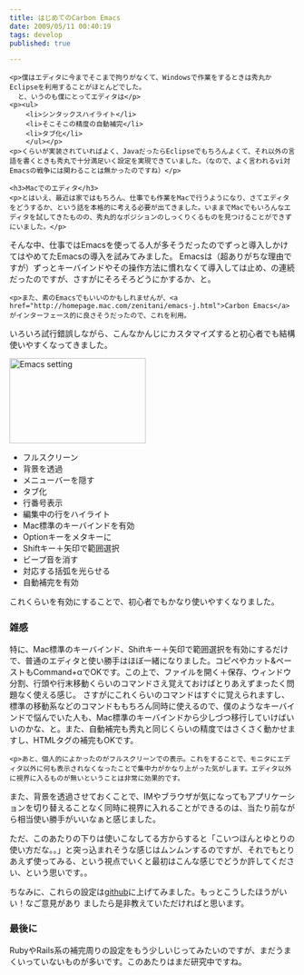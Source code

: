 ```yaml
---
title: はじめてのCarbon Emacs
date: 2009/05/11 00:40:19
tags: develop
published: true

---
```


	<p>僕はエディタに今までそこまで拘りがなくて、Windowsで作業をするときは秀丸かEclipseを利用することがほとんどでした。
	  と、いうのも僕にとってエディタは</p>
	<p><ul>
		<li>シンタックスハイライト</li>
		<li>そこそこの精度の自動補完</li>
		<li>タブ化</li>
		</ul></p>
	<p>くらいが実装されていればよく、JavaだったらEclipseでもちろんよくて、それ以外の言語を書くときも秀丸で十分満足いく設定を実現できていました。（なので、よく言われるvi対Emacsの戦争には関わることは無かったのですね）</p>

	<h3>Macでのエディタ</h3>
	<p>とはいえ、最近は家ではもちろん、仕事でも作業をMacで行うようになり、さてエディタをどうするか、という話を本格的に考える必要が出てきました。いままでMacでもいろんなエディタを試してきたものの、秀丸的なポジションのしっくりくるものを見つけることができずにいました。</p>

<p>そんな中、仕事ではEmacsを使ってる人が多そうだったのでずっと導入しかけてはやめてたEmacsの導入を試みてみました。
Emacsは（超ありがちな理由ですが）ずっとキーバインドやその操作方法に慣れなくて導入しては止め、の連続だったのですが、さすがにそろそろどうにかするか、と。</p>

	<p>また、素のEmacsでもいいのかもしれませんが、<a href="http://homepage.mac.com/zenitani/emacs-j.html">Carbon Emacs</a> がインターフェース的に良さそうだったので、これを利用。
いろいろ試行錯誤しながら、こんなかんじにカスタマイズすると初心者でも結構使いやすくなってきました。</p>
	<p><a href="http://www.flickr.com/photos/katsuma/3515635909/" title="Emacs setting by katsuma, on Flickr"><img src="http://farm4.static.flickr.com/3620/3515635909_7ac66b8c30_m.jpg" width="240" height="150" alt="Emacs setting" /></a></p>
  <p><ul>
<li>フルスクリーン</li>
<li>背景を透過</li>
<li>メニューバーを隠す</li>
<li>タブ化</li>
<li>行番号表示</li>
<li>編集中の行をハイライト</li>
<li>Mac標準のキーバインドを有効</li>
<li>Optionキーをメタキーに</li>
<li>Shiftキー＋矢印で範囲選択</li>
<li>ビープ音を消す</li>
<li>対応する括弧を光らせる</li>
<li>自動補完を有効</li>
</ul></p>

  <p>これくらいを有効にすることで、初心者でもかなり使いやすくなりました。</p>

<h3>雑感</h3>
	<p>特に、Mac標準のキーバインド、Shiftキー＋矢印で範囲選択を有効にするだけで、普通のエディタと使い勝手はほぼ一緒になりました。コピペやカット&ペーストもCommand+αでOKです。この上で、ファイルを開く＋保存、ウィンドウ分割、行頭や行末移動くらいのコマンドさえ覚えておけばとりあえずまったく問題なく使える感じ。
さすがにこれくらいのコマンドはすぐに覚えられますし、標準の移動系などのコマンドももちろん同時に使えるので、僕のようなキーバインドで悩んでいた人も、Mac標準のキーバインドから少しづつ移行していけばいいのかな、と。また、自動補完も秀丸と同じくらいの精度ではさくさく動かせますし、HTMLタグの補完もOKです。</p>

	<p>あと、個人的によかったのがフルスクリーンでの表示。これをすることで、モニタにエディタ以外に何も表示されなくなったことで集中力がかなり上がった気がします。エディタ以外に視界に入るものが無いということは非常に効果的です。
また、背景を透過させておくことで、IMやブラウザが気になってもアプリケーションを切り替えることなく同時に視界に入れることができるのは、当たり前ながら相当使い勝手がいいなぁと感じました。</p>

<p>
ただ、このあたりの下りは使いこなしてる方からすると「こいつほんとゆとりの使い方だな。。」と突っ込まれそうな感じはムンムンするのですが、それでもとりあえず使ってみる、という視点でいくと最初はこんな感じでどうか許してください、という思いです。。
</p>

<p>
ちなみに、これらの設定は<a href="http://github.com/katsuma/config/tree/master">github</a>に上げてみました。もっとこうしたほうがいい！なご意見があり
ましたら是非教えていただければと思います。</p>

<h3>最後に</h3>
	<p>RubyやRails系の補完周りの設定をもう少しいじってみたいのですが、まだうまくいっていないものが多いです。このあたりはまだ研究中ですね。</p>


